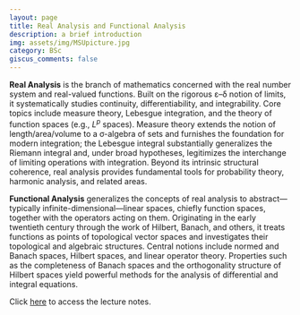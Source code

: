 ```yaml
---
layout: page
title: Real Analysis and Functional Analysis
description: a brief introduction
img: assets/img/MSUpicture.jpg
category: BSc
giscus_comments: false
---
```


**Real Analysis** is the branch of mathematics concerned with the real number system and real-valued functions. Built on the rigorous ε–δ notion of limits, it systematically studies continuity, differentiability, and integrability. Core topics include measure theory, Lebesgue integration, and the theory of function spaces (e.g., $L^p$ spaces). Measure theory extends the notion of length/area/volume to a σ-algebra of sets and furnishes the foundation for modern integration; the Lebesgue integral substantially generalizes the Riemann integral and, under broad hypotheses, legitimizes the interchange of limiting operations with integration. Beyond its intrinsic structural coherence, real analysis provides fundamental tools for probability theory, harmonic analysis, and related areas.

**Functional Analysis** generalizes the concepts of real analysis to abstract—typically infinite-dimensional—linear spaces, chiefly function spaces, together with the operators acting on them. Originating in the early twentieth century through the work of Hilbert, Banach, and others, it treats functions as points of topological vector spaces and investigates their topological and algebraic structures. Central notions include normed and Banach spaces, Hilbert spaces, and linear operator theory. Properties such as the completeness of Banach spaces and the orthogonality structure of Hilbert spaces yield powerful methods for the analysis of differential and integral equations.

Click [here](https://galobelwang.github.io/file/RealFunctionalAnalysis.pdf) to access the lecture notes.
